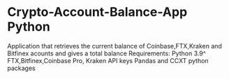 # Crypto-Account-Balance-App Python
Application that retrieves the current balance of Coinbase,FTX,Kraken and Bitfinex acounts and gives a total balance
Requirements:
Python 3.9^
FTX,Bitfinex,Coinbase Pro, Kraken API keys
Pandas and CCXT python packages
